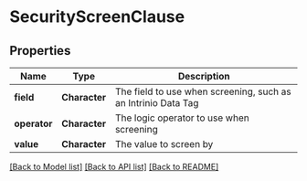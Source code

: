 # SecurityScreenClause

[//]: # (CLASS:IntrinioSDK::SecurityScreenClause)

[//]: # (KIND:object)

## Properties

[//]: # (START_DEFINITION)

Name | Type | Description
------------ | ------------- | -------------
**field** | **Character** | The field to use when screening, such as an Intrinio Data Tag &nbsp;
**operator** | **Character** | The logic operator to use when screening &nbsp;
**value** | **Character** | The value to screen by &nbsp;

[//]: # (END_DEFINITION)


[[Back to Model list]](../README.md#documentation-for-models) [[Back to API list]](../README.md#documentation-for-api-endpoints) [[Back to README]](../README.md)


